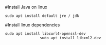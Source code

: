 #Install Java on linux 
````
sudo apt install default jre / jdk
````

#Install linux dependencies 
````
sudo apt install libcurl4-openssl-dev
				sudo apt install libxml2-dev
````
